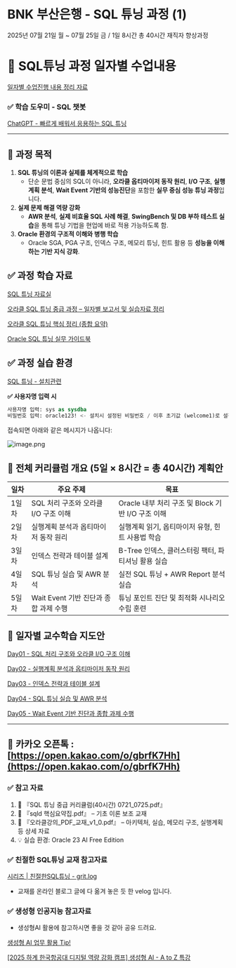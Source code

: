 # BNK 부산은행 - SQL 튜닝 과정 (1)

2025년 07월 21일 월 ~ 07월 25일 금 / 1일 8시간 총 40시간 재직자 향상과정

# 🧭 SQL튜닝 과정 일자별 수업내용

[일자별 수업진행 내용 정리 자료](https://www.notion.so/23bf8b7e2d15817c8445d8eadd5b43b3?pvs=21)

### ✅ 학습 도우미 - SQL 챗봇

[ChatGPT - 빠르게 배워서 응용하는 SQL 튜닝](https://chatgpt.com/g/g-687dc19c590c8191bf2e3c571e4a6989-bbareuge-baeweoseo-eungyonghaneun-sql-tyuning)

---

## 🎯 **과정 목적**

1. **SQL 튜닝의 이론과 실제를 체계적으로 학습**
    - 단순 문법 중심의 SQL이 아니라, **오라클 옵티마이저 동작 원리**, **I/O 구조**, **실행계획 분석**, **Wait Event 기반의 성능진단**을 포함한 **실무 중심 성능 튜닝 과정**입니다.
2. **실제 문제 해결 역량 강화**
    - **AWR 분석**, **실제 비효율 SQL 사례 해결**, **SwingBench 및 DB 부하 테스트 실습**을 통해 튜닝 기법을 현업에 바로 적용 가능하도록 함.
3. **Oracle 환경의 구조적 이해와 병행 학습**
    - Oracle SGA, PGA 구조, 인덱스 구조, 메모리 튜닝, 힌트 활용 등 **성능을 이해하는 기반 지식 강화**.

## **✅** **과정 학습 자료**

[SQL 튜닝 자료실](https://www.notion.so/SQL-23bf8b7e2d1581fca0fcd05b761a32df?pvs=21)

[오라클 SQL 튜닝 중급 과정 – 일자별 보고서 및 실습자료 정리](https://www.notion.so/SQL-23bf8b7e2d158134b94cf666efa7e31b?pvs=21)

[오라클 SQL 튜닝 핵심 정리 (종합 요약)](https://www.notion.so/SQL-23bf8b7e2d15812397b7ff0a8c404c4f?pvs=21)

[Oracle SQL 튜닝 실무 가이드북](https://www.notion.so/Oracle-SQL-23bf8b7e2d1581c5ba03d576b4304fe2?pvs=21)

## **✅** **과정 실습 환경**

[SQL 튜닝 - 설치관련](https://www.notion.so/SQL-23bf8b7e2d15812ab1ccebfc6f53dc0b?pvs=21)

**✅ 사용자명 입력 시**

```sql
사용자명 입력: sys as sysdba
비밀번호 입력: oracle123! <- 설치시 설정된 비밀번호 / 이후 초기값 (welcome1)로 설정.
```

접속되면 아래와 같은 메시지가 나옵니다:

![image.png](image.png)

## 🧭 전체 커리큘럼 개요 (5일 × 8시간 = 총 40시간) 계획안

| 일차 | 주요 주제 | 목표 |
| --- | --- | --- |
| 1일차 | SQL 처리 구조와 오라클 I/O 구조 이해 | Oracle 내부 처리 구조 및 Block 기반 I/O 구조 이해 |
| 2일차 | 실행계획 분석과 옵티마이저 동작 원리 | 실행계획 읽기, 옵티마이저 유형, 힌트 사용법 학습 |
| 3일차 | 인덱스 전략과 테이블 설계 | B-Tree 인덱스, 클러스터링 팩터, 파티셔닝 활용 실습 |
| 4일차 | SQL 튜닝 실습 및 AWR 분석 | 실전 SQL 튜닝 + AWR Report 분석 실습 |
| 5일차 | Wait Event 기반 진단과 종합 과제 수행 | 튜닝 포인트 진단 및 최적화 시나리오 수립 훈련 |

## 🧭 일자별 교수학습 지도안

[Day01 - SQL 처리 구조와 오라클 I/O 구조 이해](https://www.notion.so/Day01-SQL-I-O-23bf8b7e2d1581bf9a6ed62527adbd6f?pvs=21)

[Day02 - 실행계획 분석과 옵티마이저 동작 원리](https://www.notion.so/Day02-23bf8b7e2d158134b220cbaa19538228?pvs=21)

[Day03 - 인덱스 전략과 테이블 설계](https://www.notion.so/Day03-23bf8b7e2d158185b702e6947588e5cc?pvs=21)

[Day04 - SQL 튜닝 실습 및 AWR 분석](https://www.notion.so/Day04-SQL-AWR-23bf8b7e2d1581429e5cded20676f0d4?pvs=21)

[Day05 - Wait Event 기반 진단과 종합 과제 수행](https://www.notion.so/Day05-Wait-Event-23bf8b7e2d158146b462e69fb6fbb7bf?pvs=21)

---

## 🎯 카카오 오픈톡 : [https://open.kakao.com/o/gbrfK7Hh](https://open.kakao.com/o/gbrfK7Hh)

### ✅ 참고 자료

1. 📘 『SQL 튜닝 중급 커리큘럼(40시간) 0721_0725.pdf』
2. 📗 『sqld 핵심요약집.pdf』 – 기초 이론 보조 교재
3. 📘 『오라클강의_PDF_교재_v1_0.pdf』 – 아키텍처, 실습, 메모리 구조, 실행계획 등 상세 자료
4. 💡 실습 환경: Oracle 23 AI Free Edition

### ✅ 친절한 SQL튜닝 교재 참고자료

[시리즈 | 친절한SQL튜닝 - grit.log](https://velog.io/@tothek/series/%EC%B9%9C%EC%A0%88%ED%95%9CSQL%ED%8A%9C%EB%8B%9D)

- 교재를 온라인 블로그 글에 다 옮겨 놓은 듯 한 velog 입니다.

### ✅ 생성형 인공지능 참고자료

- 생성형AI 활용에 참고하시면 좋을 것 같아 공유 드려요.

[생성형 AI 업무 활용 Tip!](https://www.notion.so/AI-Tip-23bf8b7e2d1581db8784d3da00388d4a?pvs=21)

[[2025 하계 한국항공대 디지털 역량 강화 캠프] 생성형 AI - A to Z 특강](https://padlet.com/aebon/2025-ai-a-to-z-gp73utbyt7mti37a)
